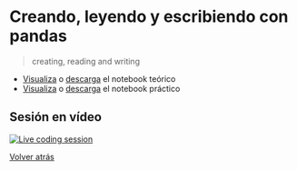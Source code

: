 # Creando, leyendo y escribiendo con pandas

> creating, reading and writing

- [Visualiza][tutorial-visualize] o [descarga][tutorial-download] el notebook teórico
- [Visualiza][exercise-visualize] o [descarga][exercise-download] el notebook práctico

## Sesión en vídeo

[![Live coding session][youtube-image]][youtube-video]

[Volver atrás](../.)

<!-- LINKS -->

[tutorial-visualize]:creating-reading-and-writing.html
[tutorial-download]:creating-reading-and-writing.ipynb
[exercise-visualize]:exercise-creating-reading-and-writing.html
[exercise-download]:exercise-creating-reading-and-writing.ipynb
[youtube-image]:http://img.youtube.com/vi/li1ouYzTvMQ/0.jpg
[youtube-video]:https://youtu.be/li1ouYzTvMQ?list=PLZh1qmaTeQ-qfgSKS6bEqX_HGIAXDWAbX&t=4717
